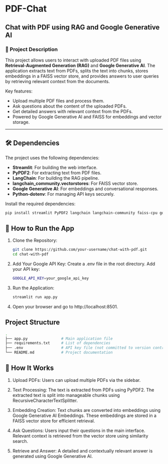 # PDF-Chat

## Chat with PDF using RAG and Google Generative AI

### 📜 Project Description

This project allows users to interact with uploaded PDF files using **Retrieval-Augmented Generation (RAG)** and **Google Generative AI**. The application extracts text from PDFs, splits the text into chunks, stores embeddings in a FAISS vector store, and provides answers to user queries by retrieving relevant context from the documents.

Key features:
- Upload multiple PDF files and process them.
- Ask questions about the content of the uploaded PDFs.
- Get detailed answers with relevant context from the PDFs.
- Powered by Google Generative AI and FAISS for embeddings and vector storage.

---

## 🛠 Dependencies

The project uses the following dependencies:

- **Streamlit**: For building the web interface.
- **PyPDF2**: For extracting text from PDF files.
- **LangChain**: For building the RAG pipeline.
- **langchain_community.vectorstores**: For FAISS vector store.
- **Google Generative AI**: For embeddings and conversational responses.
- **Python-dotenv**: For managing API keys securely.

Install the required dependencies:

```bash
pip install streamlit PyPDF2 langchain langchain-community faiss-cpu google-generativeai python-dotenv
```

## 🚀 How to Run the App
1. Clone the Repository:
   ```bash
   git clone https://github.com/your-username/chat-with-pdf.git
   cd chat-with-pdf
   ```
2. Add Your Google API Key:
   Create a .env file in the root directory.
   Add your API key:
    ```bash
    GOOGLE_API_KEY=your_google_api_key
    ```
3. Run the Application:
   ```bash
   streamlit run app.py
   ```
4. Open your browser and go to http://localhost:8501.

## Project Structure 

```bash
.
├── app.py               # Main application file
├── requirements.txt     # List of dependencies
├── .env                 # API key file (not committed to version control)
└── README.md            # Project documentation
```

## 📖 How It Works
1. Upload PDFs: Users can upload multiple PDFs via the sidebar.

2. Text Processing: The text is extracted from PDFs using PyPDF2.
The extracted text is split into manageable chunks using RecursiveCharacterTextSplitter.

3. Embedding Creation: Text chunks are converted into embeddings using Google Generative AI Embeddings.
These embeddings are stored in a FAISS vector store for efficient retrieval.

4. Ask Questions: Users input their questions in the main interface.
Relevant context is retrieved from the vector store using similarity search.

5. Retrieve and Answer: A detailed and contextually relevant answer is generated using Google Generative AI.

   
